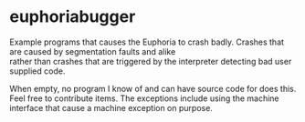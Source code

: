 euphoriabugger
==============

Example programs that causes the Euphoria to crash badly.  Crashes that are caused by segmentation faults and alike  
rather than crashes that are triggered by the interpreter detecting bad user supplied code.  

When empty, no program I know of and can have source code for does this.  Feel free to contribute items.  The exceptions include using the machine interface that cause a machine exception on purpose.

